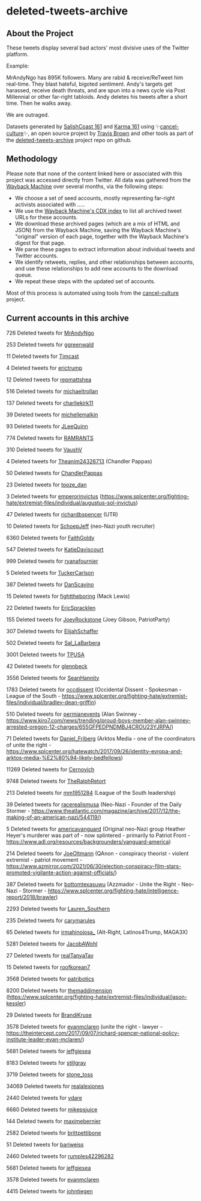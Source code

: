 # deleted-tweets-archive



## About the Project 

These tweets display several bad actors' most divisive uses of the Twitter platform.

Example:

MrAndyNgo has 895K followers. Many are rabid & receive/ReTweet him real-time. They blast hateful, bigoted sentiment. Andy's targets get harassed, receive death threats, and are spun into a news cycle via Post Millennial or other far-right tabloids. Andy deletes his tweets after a short time. Then he walks away.

We are outraged.


  
Datasets generated by [SalishCoast 161](https://twitter.com/SalishCoastA) and [Karma 161](https://twitter.com/KarmaOneSixOne)
using ✨[cancel-culture](https://github.com/travisbrown/cancel-culture)✨, an open source project by [Travis Brown](https://twitter.com/travisbrown) and other tools as part of the [deleted-tweets-archive](https://github.com/salcoast/deleted-tweets-archive/) project repo on github.



## Methodology

Please note that none of the content linked here or associated with this project was accessed directly from Twitter.
All data was gathered from the [Wayback Machine](https://archive.org/web/) over several months, via the following steps:

* We choose a set of seed accounts, mostly representing far-right activists associated with .....
* We use the [Wayback Machine's CDX index](https://github.com/internetarchive/wayback/blob/master/wayback-cdx-server/README.md) to list all archived tweet URLs for these accounts.
* We download these archived pages (which are a mix of HTML and JSON) from the Wayback Machine, saving the Wayback Machine's "original" version of each page, together with the Wayback Machine's digest for that page.
* We parse these pages to extract information about individual tweets and Twitter accounts.
* We identify retweets, replies, and other relationships between accounts, and use these relationships to add new accounts to the download queue.
* We repeat these steps with the updated set of accounts.

Most of this process is automated using tools from the [cancel-culture](https://github.com/travisbrown/cancel-culture) project.





## Current accounts in this archive

726 Deleted tweets for [MrAndyNgo](mrandyngo.md)

253 Deleted tweets for [ggreenwald](ggreenwald.md)

11 Deleted tweets for [Timcast](timcast-deleted.md)

4 Deleted tweets for [erictrump](erictrump-deleted.md)

12 Deleted tweets for [repmattshea](repmattshea-deleted.md)

516 Deleted tweets for [michaeltrollan](michaeltrollan-deleted.md)

137 Deleted tweets for [charliekirk11](charliekirk11-deleted.md)

39 Deleted tweets for [michellemalkin](michellemalkin-deleted.md)

93 Deleted tweets for [JLeeQuinn](jleequinn-deleted.md)

774 Deleted tweets for [RAMRANTS](ramrants-deleted.md)

310 Deleted tweets for [VaushV](vaushv-deleted.md)

4 Deleted tweets for [Theanim24326713](theanim24326713-deleted.md) (Chandler Pappas)

50 Deleted tweets for [ChandlerPappas](chandlerpappas.md)

23 Deleted tweets for [tooze_dan](tooze_dan.md)

3 Deleted tweets for [emperorinvictus](emperorinvictus-deleted.md) (https://www.splcenter.org/fighting-hate/extremist-files/individual/augustus-sol-invictus)

47 Deleted tweets for [richardbspencer](richardbspencer-deleted.md) (UTR)

10 Deleted tweets for [SchoepJeff](schoepjeff-deleted.md)  (neo-Nazi youth recruiter)

6360 Deleted tweets for [FaithGoldy](faithgoldy-deleted.md)

547 Deleted tweets for [KatieDaviscourt](katiedaviscourt-deleted.md)

999 Deleted tweets for [ryanafournier](ryanafournier-deleted.md)

5 Deleted tweets for [TuckerCarlson](tuckercarlson-deleted.md)

387 Deleted tweets for [DanScavino](danscavino-deleted.md)

15 Deleted tweets for [fighttheboring](fighttheboring-deleted.md) (Mack Lewis)

22 Deleted tweets for [EricSpracklen](ericspracklen-deleted.md)

155 Deleted tweets for [JoeyRockstone](joeyrockstone-deleted.md) (Joey Gibson, PatriotParty)

307 Deleted tweets for [ElijahSchaffer](elijahschaffer-deleted.md)

502 Deleted tweets for [Sal_LaBarbera](sal_labarbera-deleted.md)

3001 Deleted tweets for [TPUSA](tpusa-deleted.md)

42 Deleted tweets for [glennbeck](glennbeck-deleted.md)

3556 Deleted tweets for [SeanHannity](seanhannity-deleted.md)

1783 Deleted tweets for [occdissent](occdissent-deleted.md) (Occidental Dissent - Spokesman - League of the South - https://www.splcenter.org/fighting-hate/extremist-files/individual/bradley-dean-griffin)

510 Deleted tweets for [permianevents](permianevents-deleted.md) (Alan Swinney - https://www.kiro7.com/news/trending/proud-boys-member-alan-swinney-arrested-oregon-12-charges/655GFPEDPNDMBJ4CROU23YJRPA/)

71 Deleted tweets for [Daniel_Friberg](daniel_friberg-deleted.md) (Arktos Media - one of the coordinators of unite the right - https://www.splcenter.org/hatewatch/2017/09/26/identity-evropa-and-arktos-media-%E2%80%94-likely-bedfellows)

11269 Deleted tweets for [Cernovich](cernovich-deleted.md)

9748 Deleted tweets for [TheRalphRetort](theralphretort-deleted.md)

213 Deleted tweets for [mm1951284](mm1951284-deleted.md) (League of the South leadership)

39 Deleted tweets for [racerealismusa](racerealismusa-deleted.md) (Neo-Nazi - Founder of the Daily Stormer - https://www.theatlantic.com/magazine/archive/2017/12/the-making-of-an-american-nazi/544119/)

5 Deleted tweets for [americavanguard](americavanguard-deleted.md) (Original neo-Nazi group Heather Heyer's murderer was part of - now splintered - primarily to Patriot Front - https://www.adl.org/resources/backgrounders/vanguard-america)

214 Deleted tweets for [JoeOltmann](joeoltmann-deleted.md) (QAnon - conspiracy theorist - violent extremist - patriot movement - https://www.azmirror.com/2021/06/30/election-conspiracy-film-stars-promoted-vigilante-action-against-officials/)

387 Deleted tweets for [bottomtexasuwu](bottomtexasuwu-deleted.md) (Azzmador - Unite the Right - Neo-Nazi - Stormer - https://www.splcenter.org/fighting-hate/intelligence-report/2018/brawler)

2293 Deleted tweets for [Lauren_Southern](lauren_southern-deleted.md)

235 Deleted tweets for [carymarules](carymarules-deleted.md)
 
65 Deleted tweets for [irmahinojosa_](irmahinojosa_-deleted.md) (Alt-Right, Latinos4Trump, MAGA3X)

5281 Deleted tweets for [JacobAWohl](jacobawohl-deleted.md)

27 Deleted tweets for [realTanyaTay](realtanyatay-deleted.md)

15 Deleted tweets for [roofkorean7](roofkorean7-deleted.md)

3568 Deleted tweets for [patribotics](patribotics-deleted.md)

8200 Deleted tweets for [themaddimension](themaddimension-deleted.md) (https://www.splcenter.org/fighting-hate/extremist-files/individual/jason-kessler)

29 Deleted tweets for [BrandiKruse](BrandiKruse-deleted.md)

3578 Deleted tweets for [evanmclaren](evanmclaren-deleted.md) (unite the right - lawyer - https://theintercept.com/2017/09/07/richard-spencer-national-policy-institute-leader-evan-mclaren/)

5681 Deleted tweets for [jeffgiesea](jeffgiesea-deleted.md)

8183 Deleted tweets for [stillgray](stillgray-deleted.md)
 
3719 Deleted tweets for [stone_toss](stone_toss-deleted.md)
 
34069 Deleted tweets for [realalexjones](realalexjones-deleted.md)
 
2440 Deleted tweets for [vdare](vdare-deleted.md)

6680 Deleted tweets for [mikepsjuice](mikepsjuice-deleted.md)
 
144 Deleted tweets for [maximebernier](maximebernier-deleted.md)

2582 Deleted tweets for [brittpettibone](brittpettibone-deleted.md)
 
51 Deleted tweets for [bariweiss](bariweiss-deleted.md)
 
2460 Deleted tweets for [rumples42296282](rumples42296282-deleted.md)

5681 Deleted tweets for [jeffgiesea](jeffgiesea-deleted.md)

3578 Deleted tweets for [evanmclaren](evanmclaren-deleted.md)
 
4415 Deleted tweets for [johntiegen](johntiegen-deleted.md)


